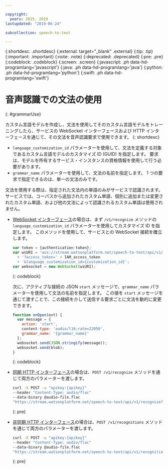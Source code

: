 ```yaml
---

copyright:
  years: 2015, 2019
lastupdated: "2019-06-24"

subcollection: speech-to-text

---
```


{:shortdesc: .shortdesc}
{:external: target="_blank" .external}
{:tip: .tip}
{:important: .important}
{:note: .note}
{:deprecated: .deprecated}
{:pre: .pre}
{:codeblock: .codeblock}
{:screen: .screen}
{:javascript: .ph data-hd-programlang='javascript'}
{:java: .ph data-hd-programlang='java'}
{:python: .ph data-hd-programlang='python'}
{:swift: .ph data-hd-programlang='swift'}

# 音声認識での文法の使用
{: #grammarUse}

カスタム言語モデルを作成し、文法を使用してそのカスタム言語モデルをトレーニングしたら、サービスの WebSocket インターフェースおよび HTTP インターフェースを通じて、その文法を音声認識要求で使用できます。
{: shortdesc}

-   `language_customization_id` パラメーターを使用して、文法を定義する対象であるカスタム言語モデルのカスタマイズ ID (GUID) を指定します。 要求は、モデルを所有するサービス・インスタンスの資格情報を使用して行う必要があります。
-   `grammar_name` パラメーターを使用して、文法の名前を指定します。 1 つの要求で指定できるのは、単一の文法のみです。

文法を使用する際は、指定された文法内の単語のみがサービスで認識されます。 サービスでは、コーパスから追加されたカスタム単語、個別に追加または変更されたカスタム単語、および他の文法によって認識されるカスタム単語は使用されません。

-   [WebSocket インターフェース](/docs/services/speech-to-text?topic=speech-to-text-websockets)の場合は、まず `/v1/recognize` メソッドの `language_customization_id` パラメーターを使用してカスタマイズ ID を指定します。 このメソッドを使用して、サービスとの WebSocket 接続を確立します。

    ```javascript
    var token = {authentication-token};
    var wsURI = 'wss://stream.watsonplatform.net/speech-to-text/api/v1/recognize'
      + '?access_token=' + IAM_access_token
      + '&language_customization_id={customization_id}';
    var websocket = new WebSocket(wsURI);
    ```
    {: codeblock}

    次に、アクティブな接続の JSON `start` メッセージで、`grammar_name` パラメーターを使用して文法の名前を指定します。 この値を `start` メッセージを通じて渡すことで、この接続を介して送信する要求ごとに文法を動的に変更できます。

    ```javascript
    function onOpen(evt) {
      var message = {
        action: 'start',
        content-type: 'audio/l16;rate=22050',
        grammar_name: '{grammar_name}'
      };
      websocket.send(JSON.stringify(message));
      websocket.send(blob);
    }
    ```
    {: codeblock}
-   [同期 HTTP インターフェース](/docs/services/speech-to-text?topic=speech-to-text-http)の場合は、`POST /v1/recognize` メソッドを通じて両方のパラメーターを渡します。

    ```bash
    curl -X POST -u "apikey:{apikey}"
    --header "Content-Type: audio/flac"
    --data-binary @audio-file.flac
    "https://stream.watsonplatform.net/speech-to-text/api/v1/recognize?language_customization_id={customization_id}&grammar_name={grammar_name}"
    ```
    {: pre}
-   [非同期 HTTP インターフェース](/docs/services/speech-to-text?topic=speech-to-text-async)の場合は、`POST /v1/recognitions` メソッドを通じて両方のパラメーターを渡します。

    ```bash
    curl -X POST -u "apikey:{apikey}"
    --header "Content-Type: audio/flac"
    --data-binary @audio-file.flac
    "https://stream.watsonplatform.net/speech-to-text/api/v1/recognitions?language_customization_id={customization_id}&grammar_name={grammar_name}"
    ```
    {: pre}
